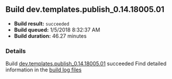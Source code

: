 ## Build dev.templates.publish_0.14.18005.01
- **Build result:** `succeeded`
- **Build queued:** 1/5/2018 8:32:37 AM
- **Build duration:** 46.27 minutes
### Details
Build [dev.templates.publish_0.14.18005.01](https://winappstudio.visualstudio.com/web/build.aspx?pcguid=a4ef43be-68ce-4195-a619-079b4d9834c2&builduri=vstfs%3a%2f%2f%2fBuild%2fBuild%2f24603) succeeded
Find detailed information in the [build log files](https://uwpctdiags.blob.core.windows.net/buildlogs/dev.templates.publish_0.14.18005.01_logs.zip)

